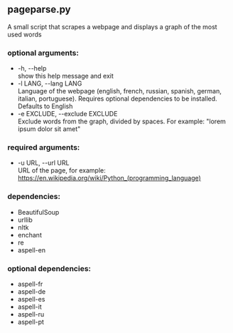 ## pageparse.py

A small script that scrapes a webpage and displays a graph of the most used words  

### optional arguments:  
* -h, --help  
show this help message and exit  
* -l LANG, --lang LANG  
Language of the webpage (english, french, russian, spanish, german, italian, portuguese). Requires optional dependencies to be installed. Defaults to English  
* -e EXCLUDE, --exclude EXCLUDE  
Exclude words from the graph, divided by spaces. For example: "lorem ipsum dolor sit amet"  

### required arguments:
* -u URL, --url URL  
URL of the page, for example: https://en.wikipedia.org/wiki/Python_(programming_language)  

### dependencies:
* BeautifulSoup
* urllib
* nltk
* enchant
* re
* aspell-en

### optional dependencies:
* aspell-fr
* aspell-de
* aspell-es
* aspell-it
* aspell-ru
* aspell-pt
